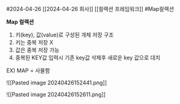 #2024-04-26 [[2024-04-26 회사]]
[[컬렉션 프레임워크]] #Map컬렉션



**Map 컬렉션**
1. 키(key), 값(value)로 구성된 개체 저장 구조
2. 키는 중복 저장 X
3. 값은 중복 저장 가능
4. 중복된 KEY값 입력시 기존 key값 삭제후 새로운 key 값으로 대치

EX) MAP = 사물함

![[Pasted image 20240426152441.png]]

![[Pasted image 20240426152611.png]]